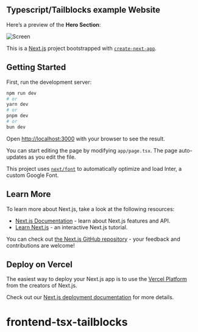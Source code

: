 ## Typescript/Tailblocks example Website

Here’s a preview of the **Hero Section**:

![Screen]([https://github.com/Dantris/frontend-tsx-tailblocks/blob/main/screen01.png](https://private-user-images.githubusercontent.com/105604506/378237757-bcdc2370-590c-448f-b094-9616d04be5f4.png?jwt=eyJhbGciOiJIUzI1NiIsInR5cCI6IkpXVCJ9.eyJpc3MiOiJnaXRodWIuY29tIiwiYXVkIjoicmF3LmdpdGh1YnVzZXJjb250ZW50LmNvbSIsImtleSI6ImtleTUiLCJleHAiOjE3Mjk0NzEyMjUsIm5iZiI6MTcyOTQ3MDkyNSwicGF0aCI6Ii8xMDU2MDQ1MDYvMzc4MjM3NzU3LWJjZGMyMzcwLTU5MGMtNDQ4Zi1iMDk0LTk2MTZkMDRiZTVmNC5wbmc_WC1BbXotQWxnb3JpdGhtPUFXUzQtSE1BQy1TSEEyNTYmWC1BbXotQ3JlZGVudGlhbD1BS0lBVkNPRFlMU0E1M1BRSzRaQSUyRjIwMjQxMDIxJTJGdXMtZWFzdC0xJTJGczMlMkZhd3M0X3JlcXVlc3QmWC1BbXotRGF0ZT0yMDI0MTAyMVQwMDM1MjVaJlgtQW16LUV4cGlyZXM9MzAwJlgtQW16LVNpZ25hdHVyZT03Y2Y3MjI3MzkzZmQwMGY0M2FiYTU5MTU2ZTkxMDYwZTQ0NWExNmRkOTI0Y2E5NTY4OGFlODM3ZGExNDcwYTg3JlgtQW16LVNpZ25lZEhlYWRlcnM9aG9zdCJ9.ZHjJPaWZUrL76VahCmAHJPN_ZHAFNZXX9xXrwrkBlG4))

This is a [Next.js](https://nextjs.org/) project bootstrapped with [`create-next-app`](https://github.com/vercel/next.js/tree/canary/packages/create-next-app).

## Getting Started

First, run the development server:

```bash
npm run dev
# or
yarn dev
# or
pnpm dev
# or
bun dev
```

Open [http://localhost:3000](http://localhost:3000) with your browser to see the result.

You can start editing the page by modifying `app/page.tsx`. The page auto-updates as you edit the file.

This project uses [`next/font`](https://nextjs.org/docs/basic-features/font-optimization) to automatically optimize and load Inter, a custom Google Font.

## Learn More

To learn more about Next.js, take a look at the following resources:

- [Next.js Documentation](https://nextjs.org/docs) - learn about Next.js features and API.
- [Learn Next.js](https://nextjs.org/learn) - an interactive Next.js tutorial.

You can check out [the Next.js GitHub repository](https://github.com/vercel/next.js/) - your feedback and contributions are welcome!

## Deploy on Vercel

The easiest way to deploy your Next.js app is to use the [Vercel Platform](https://vercel.com/new?utm_medium=default-template&filter=next.js&utm_source=create-next-app&utm_campaign=create-next-app-readme) from the creators of Next.js.

Check out our [Next.js deployment documentation](https://nextjs.org/docs/deployment) for more details.
# frontend-tsx-tailblocks

